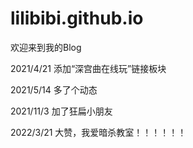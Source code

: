 # lilibibi.github.io
欢迎来到我的Blog

2021/4/21 添加“深宫曲在线玩”链接板块

2021/5/14 多了个动态

2021/11/3 加了狂扁小朋友

2022/3/21 大赞，我爱暗杀教室！！！！！！
